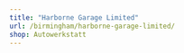 ```yaml
---
title: "Harborne Garage Limited"
url: /birmingham/harborne-garage-limited/
shop: Autowerkstatt
---
```

